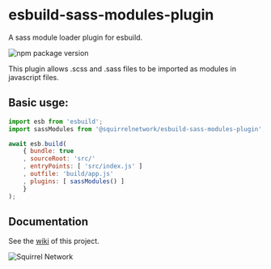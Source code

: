 # esbuild-sass-modules-plugin
A sass module loader plugin for esbuild.

![npm package version](https://img.shields.io/static/v1?label=%40squirrelnetwork%2Fesbuild-sass-modules-plugin&message=1.0.3&color=5AA9E6&logo=npm&logoColor=FF6392)

This plugin allows .scss and .sass files to be imported as modules in javascript
files.

## Basic usge:

```js
import esb from 'esbuild';
import sassModules from '@squirrelnetwork/esbuild-sass-modules-plugin';

await esb.build(
	{ bundle: true
	, sourceRoot: 'src/'
	, entryPoints: [ 'src/index.js' ]
	, outfile: 'build/app.js'
	, plugins: [ sassModules() ]
	}
);
```

## Documentation

See the [wiki](https://github.com/Squirrel-Network/esbuild-sass-modules-plugin/wiki/)
of this project.

![Squirrel Network](https://avatars.githubusercontent.com/u/61167371?s=200&v=4)
